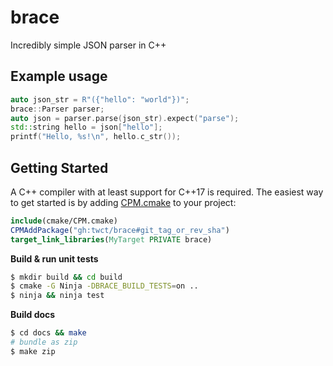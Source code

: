 # brace

Incredibly simple JSON parser in C++

## Example usage

```cpp
auto json_str = R"({"hello": "world"})";
brace::Parser parser;
auto json = parser.parse(json_str).expect("parse");
std::string hello = json["hello"];
printf("Hello, %s!\n", hello.c_str());
```

## Getting Started

A C++ compiler with at least support for C++17 is required. The easiest way to get started is by adding [CPM.cmake](https://github.com/cpm-cmake/CPM.cmake/blob/v0.40.2/cmake/CPM.cmake) to your project:

```cmake
include(cmake/CPM.cmake)
CPMAddPackage("gh:twct/brace#git_tag_or_rev_sha")
target_link_libraries(MyTarget PRIVATE brace)
```

**Build & run unit tests**

```sh
$ mkdir build && cd build
$ cmake -G Ninja -DBRACE_BUILD_TESTS=on ..
$ ninja && ninja test
```

**Build docs**

```sh
$ cd docs && make
# bundle as zip
$ make zip
```
